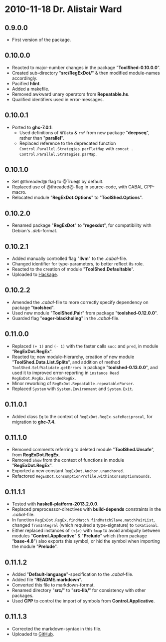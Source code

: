 # 2010-11-18 Dr. Alistair Ward <regexdot at functionalley dot eu>

## 0.9.0.0
* First version of the package.

## 0.10.0.0
* Reacted to major-number changes in the package "**ToolShed-0.10.0.0**".
* Created sub-directory "**src/RegExDot/**" & then modified module-names accordingly.
* Pacified **hlint**.
* Added a makefile.
* Removed awkward unary operators from **Repeatable.hs**.
* Qualified identifiers used in error-messages.

## 0.10.0.1
* Ported to **ghc-7.0.1**:
	+ Used definitions of `NFData` & `rnf` from new package "**deepseq**", rather than "**parallel**".
	+ Replaced reference to the deprecated function `Control.Parallel.Strategies.parFlatMap` with `concat . Control.Parallel.Strategies.parMap`.

## 0.10.1.0
* Set @threaded@ flag to @True@ by default.
* Replaced use of @threaded@-flag in source-code, with CABAL CPP-macro.
* Relocated module "**RegExDot.Options**" to "**ToolShed.Options**".

## 0.10.2.0
* Renamed package "**RegExDot**" to "**regexdot**", for compatibility with Debian's *.deb*-format.

## 0.10.2.1
* Added manually controlled flag "**llvm**" to the *.cabal*-file.
* Changed identifier for type-parameters, to better reflect its role.
* Reacted to the creation of module "**ToolShed.Defaultable**".
* Uploaded to [Hackage](http://hackage.haskell.org/packages/hackage.html).

## 0.10.2.2
* Amended the *.cabal*-file to more correctly specify dependency on package "**toolshed**".
* Used new module "**ToolShed.Pair**" from package "**toolshed-0.12.0.0**".
* Guarded flag "**eager-blackholing**" in the *.cabal*-file.

## 0.11.0.0
* Replaced `(+ 1)` and `(- 1)` with the faster calls `succ` and `pred`, in module "**RegExDot.RegEx**".
* Reacted to; new module-hierarchy, creation of new module "**ToolShed.Data.List.Splits**", and addition of method `ToolShed.SelfValidate.getErrors` in package "**toolshed-0.13.0.0**", and used it to improved error-reporting in `instance Read RegExDot.RegEx.ExtendedRegEx`.
* Minor reworking of `RegExDot.Repeatable.repeatableParser`.
* Replaced `System` with `System.Environment` and `System.Exit`.

## 0.11.0.1
* Added class `Eq` to the context of `RegExDot.RegEx.safeReciprocal`, for migration to **ghc-7.4**.

## 0.11.1.0
* Removed comments referring to deleted module "**ToolShed.Unsafe**", from **RegExDot.RegEx**.
* Removed `Show` from the context of functions in module "**RegExDot.RegEx**".
* Exported a new constant `RegExDot.Anchor.unanchored`.
* Refactored `RegExDot.ConsumptionProfile.withinConsumptionBounds`.

## 0.11.1.1
* Tested with **haskell-platform-2013.2.0.0**.
* Replaced preprocessor-directives with **build-depends** constraints in the *.cabal*-file.
* In function `RegExDot.RegEx.findMatch.findMatchSlave.matchPairList`, changed `fromIntegral` (which required a type-signature) to `toRational`.
* Either replaced instances of `(<$>)` with `fmap` to avoid ambiguity between modules "**Control.Applicative**" & "**Prelude**" which (from package "**base-4.8**") also exports this symbol, or hid the symbol when importing the module "**Prelude**".

## 0.11.1.2
* Added "**Default-language**"-specification to the *.cabal*-file.
* Added file "**README.markdown**".
* Converted this file to markdown-format.
* Renamed directory "**src/**" to "**src-lib/**" for consistency with other packages. 
* Used **CPP** to control the import of symbols from **Control.Applicative**.

## 0.11.1.3
* Corrected the markdown-syntax in this file.
* Uploaded to [GitHub](https://github.com/functionalley/RegExDot.git).
